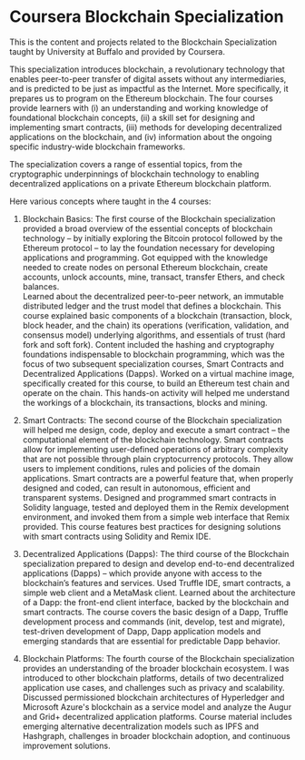 # Coursera Blockchain Specialization

This is the content and projects related to the Blockchain Specialization taught by University at Buffalo and provided by Coursera.

This specialization introduces blockchain, a revolutionary technology that enables peer-to-peer transfer of digital assets without any intermediaries, and is predicted to be just as impactful as the Internet. More specifically, it prepares us to program on the Ethereum blockchain. The four courses provide learners with (i) an understanding and working knowledge of foundational blockchain concepts, (ii) a skill set for designing and implementing smart contracts, (iii) methods for developing decentralized applications on the blockchain, and (iv) information about the ongoing specific industry-wide blockchain frameworks.

The specialization covers a range of essential topics, from the cryptographic underpinnings of blockchain technology to enabling decentralized applications on a private Ethereum blockchain platform.

 Here various concepts where taught in the 4 courses:

1.	Blockchain Basics:
The first course of the Blockchain specialization provided a broad overview of the essential concepts of blockchain technology – by initially exploring the Bitcoin protocol followed by the Ethereum protocol – to lay the foundation necessary for developing applications and programming. Got equipped with the knowledge needed to create nodes on personal Ethereum blockchain, create accounts, unlock accounts, mine, transact, transfer Ethers, and check balances.       
Learned about the decentralized peer-to-peer network, an immutable distributed ledger and the trust model that defines a blockchain. This course explained basic components of a blockchain (transaction, block, block header, and the chain) its operations (verification, validation, and consensus model) underlying algorithms, and essentials of trust (hard fork and soft fork). Content included the hashing and cryptography foundations indispensable to blockchain programming, which was the focus of two subsequent specialization courses, Smart Contracts and Decentralized Applications (Dapps). Worked on a virtual machine image, specifically created for this course, to build an Ethereum test chain and operate on the chain. This hands-on activity will helped me understand the workings of a blockchain, its transactions, blocks and mining.

2.	Smart Contracts:
The second course of the Blockchain specialization will helped me design, code, deploy and execute a smart contract – the computational element of the blockchain technology. Smart contracts allow for implementing user-defined operations of arbitrary complexity that are not possible through plain cryptocurrency protocols. They allow users to implement conditions, rules and policies of the domain applications. Smart contracts are a powerful feature that, when properly designed and coded, can result in autonomous, efficient and transparent systems. Designed and programmed smart contracts in Solidity language, tested and deployed them in the Remix development environment, and invoked them from a simple web interface that Remix provided. This course features best practices for designing solutions with smart contracts using Solidity and Remix IDE.

3.	Decentralized Applications (Dapps):
The third course of the Blockchain specialization prepared to design and develop end-to-end decentralized applications (Dapps) – which provide anyone with access to the blockchain’s features and services. Used Truffle IDE, smart contracts, a simple web client and a MetaMask client. Learned about the architecture of a Dapp: the front-end client interface, backed by the blockchain and smart contracts. The course covers the basic design of a Dapp, Truffle development process and commands (init, develop, test and migrate), test-driven development of Dapp, Dapp application models and emerging standards that are essential for predictable Dapp behavior. 

4.	Blockchain Platforms:
The fourth course of the Blockchain specialization provides an understanding of the broader blockchain ecosystem. I was introduced to other blockchain platforms, details of two decentralized application use  cases, and challenges such as privacy and scalability. Discussed permissioned blockchain architectures of Hyperledger and Microsoft Azure's blockchain as a service model and analyze the Augur and Grid+ decentralized application platforms. Course material includes emerging alternative decentralization models such as IPFS and Hashgraph, challenges in broader blockchain adoption, and continuous improvement solutions.



